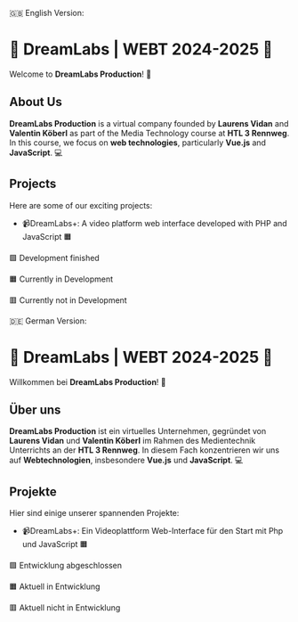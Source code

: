 🇬🇧 English Version:
# 🌟 DreamLabs | WEBT 2024-2025 🌟

Welcome to **DreamLabs Production**! 🚀

## About Us

**DreamLabs Production** is a virtual company founded by **Laurens Vidan** and **Valentin Köberl** as part of the Media Technology course at **HTL 3 Rennweg**. 
In this course, we focus on **web technologies**, particularly **Vue.js** and **JavaScript**. 💻

## Projects

Here are some of our exciting projects:

- 📹DreamLabs+: A video platform web interface developed with PHP and JavaScript 🟧


🟩 Development finished

🟧 Currently in Development

🟥 Currently not in Development



🇩🇪 German Version:
# 🌟 DreamLabs | WEBT 2024-2025 🌟

Willkommen bei **DreamLabs Production**! 🚀

## Über uns

**DreamLabs Production** ist ein virtuelles Unternehmen, gegründet von **Laurens Vidan** und **Valentin Köberl** im Rahmen des Medientechnik Unterrichts an der **HTL 3 Rennweg**. 
In diesem Fach konzentrieren wir uns auf **Webtechnologien**, insbesondere **Vue.js** und **JavaScript**. 💻

## Projekte

Hier sind einige unserer spannenden Projekte:

- 📹DreamLabs+: Ein Videoplattform Web-Interface für den Start mit Php und JavaScript 🟧


🟩 Entwicklung abgeschlossen

🟧 Aktuell in Entwicklung

🟥 Aktuell nicht in Entwicklung
